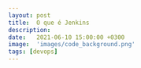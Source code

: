 ```yaml
---
layout: post
title:  O que é Jenkins
description: 
date:   2021-06-10 15:00:00 +0300
image:  'images/code_background.png'
tags: [devops]
---
```



